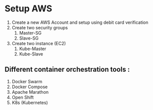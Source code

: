 # Setup AWS 

1. Create a new AWS Account and setup using debit card verification 
2. Create two security groups 
   1. Master-SG
   2. Slave-SG
3. Create two instance (EC2)
   1. Kube-Master
   2. Kube-Slave


## Different container orchestration tools : 

1. Docker Swarm
2. Docker Compose
3. Apache Marathon
4. Open Shift
5. K8s (Kubernetes)